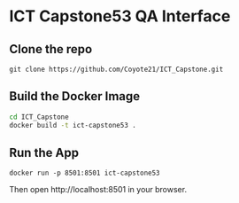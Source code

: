 # ICT Capstone53 QA Interface  
## Clone the repo  
`git clone https://github.com/Coyote21/ICT_Capstone.git`  
## Build the Docker Image  
```bash
cd ICT_Capstone
docker build -t ict-capstone53 .
```  
## Run the App  
`docker run -p 8501:8501 ict-capstone53`  

Then open http://localhost:8501 in your browser.  
